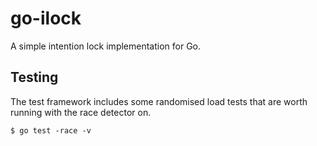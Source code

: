 # go-ilock

A simple intention lock implementation for Go.

## Testing

The test framework includes some randomised load tests
that are worth running with the race detector on.

```
$ go test -race -v
```

